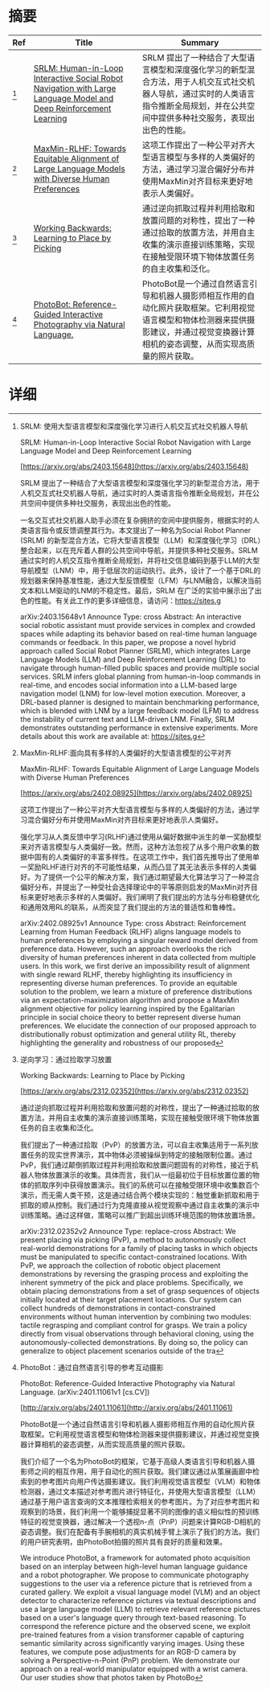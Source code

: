 # 摘要

| Ref | Title | Summary |
| --- | --- | --- |
| [^1] | [SRLM: Human-in-Loop Interactive Social Robot Navigation with Large Language Model and Deep Reinforcement Learning](https://arxiv.org/abs/2403.15648) | SRLM 提出了一种结合了大型语言模型和深度强化学习的新型混合方法，用于人机交互式社交机器人导航，通过实时的人类语言指令推断全局规划，并在公共空间中提供多种社交服务，表现出出色的性能。 |
| [^2] | [MaxMin-RLHF: Towards Equitable Alignment of Large Language Models with Diverse Human Preferences](https://arxiv.org/abs/2402.08925) | 这项工作提出了一种公平对齐大型语言模型与多样的人类偏好的方法，通过学习混合偏好分布并使用MaxMin对齐目标来更好地表示人类偏好。 |
| [^3] | [Working Backwards: Learning to Place by Picking](https://arxiv.org/abs/2312.02352) | 通过逆向抓取过程并利用拾取和放置问题的对称性，提出了一种通过拾取的放置方法，并用自主收集的演示直接训练策略，实现在接触受限环境下物体放置任务的自主收集和泛化。 |
| [^4] | [PhotoBot: Reference-Guided Interactive Photography via Natural Language.](http://arxiv.org/abs/2401.11061) | PhotoBot是一个通过自然语言引导和机器人摄影师相互作用的自动化照片获取框架。它利用视觉语言模型和物体检测器来提供摄影建议，并通过视觉变换器计算相机的姿态调整，从而实现高质量的照片获取。 |

# 详细

[^1]: SRLM: 使用大型语言模型和深度强化学习进行人机交互式社交机器人导航

    SRLM: Human-in-Loop Interactive Social Robot Navigation with Large Language Model and Deep Reinforcement Learning

    [https://arxiv.org/abs/2403.15648](https://arxiv.org/abs/2403.15648)

    SRLM 提出了一种结合了大型语言模型和深度强化学习的新型混合方法，用于人机交互式社交机器人导航，通过实时的人类语言指令推断全局规划，并在公共空间中提供多种社交服务，表现出出色的性能。

    

    一名交互式社交机器人助手必须在复杂拥挤的空间中提供服务，根据实时的人类语言指令或反馈调整其行为。本文提出了一种名为Social Robot Planner (SRLM) 的新型混合方法，它将大型语言模型（LLM）和深度强化学习（DRL）整合起来，以在充斥着人群的公共空间中导航，并提供多种社交服务。SRLM 通过实时的人机交互指令推断全局规划，并将社交信息编码到基于LLM的大型导航模型（LNM）中，用于低层次的运动执行。此外，设计了一个基于DRL的规划器来保持基准性能，通过大型反馈模型（LFM）与LNM融合，以解决当前文本和LLM驱动的LNM的不稳定性。最后，SRLM 在广泛的实验中展示出了出色的性能。有关此工作的更多详细信息，请访问：https://sites.g

    arXiv:2403.15648v1 Announce Type: cross  Abstract: An interactive social robotic assistant must provide services in complex and crowded spaces while adapting its behavior based on real-time human language commands or feedback. In this paper, we propose a novel hybrid approach called Social Robot Planner (SRLM), which integrates Large Language Models (LLM) and Deep Reinforcement Learning (DRL) to navigate through human-filled public spaces and provide multiple social services. SRLM infers global planning from human-in-loop commands in real-time, and encodes social information into a LLM-based large navigation model (LNM) for low-level motion execution. Moreover, a DRL-based planner is designed to maintain benchmarking performance, which is blended with LNM by a large feedback model (LFM) to address the instability of current text and LLM-driven LNM. Finally, SRLM demonstrates outstanding performance in extensive experiments. More details about this work are available at: https://sites.g
    
[^2]: MaxMin-RLHF:面向具有多样的人类偏好的大型语言模型的公平对齐

    MaxMin-RLHF: Towards Equitable Alignment of Large Language Models with Diverse Human Preferences

    [https://arxiv.org/abs/2402.08925](https://arxiv.org/abs/2402.08925)

    这项工作提出了一种公平对齐大型语言模型与多样的人类偏好的方法，通过学习混合偏好分布并使用MaxMin对齐目标来更好地表示人类偏好。

    

    强化学习从人类反馈中学习(RLHF)通过使用从偏好数据中派生的单一奖励模型来对齐语言模型与人类偏好一致。然而，这种方法忽视了从多个用户收集的数据中固有的人类偏好的丰富多样性。在这项工作中，我们首先推导出了使用单一奖励RLHF进行对齐的不可能性结果，从而凸显了其无法表示多样的人类偏好。为了提供一个公平的解决方案，我们通过期望最大化算法学习了一种混合偏好分布，并提出了一种受社会选择理论中的平等原则启发的MaxMin对齐目标来更好地表示多样的人类偏好。我们阐明了我们提出的方法与分布稳健优化和通用效用RL的联系，从而突显了我们提出的方法的普适性和鲁棒性。

    arXiv:2402.08925v1 Announce Type: cross Abstract: Reinforcement Learning from Human Feedback (RLHF) aligns language models to human preferences by employing a singular reward model derived from preference data. However, such an approach overlooks the rich diversity of human preferences inherent in data collected from multiple users. In this work, we first derive an impossibility result of alignment with single reward RLHF, thereby highlighting its insufficiency in representing diverse human preferences. To provide an equitable solution to the problem, we learn a mixture of preference distributions via an expectation-maximization algorithm and propose a MaxMin alignment objective for policy learning inspired by the Egalitarian principle in social choice theory to better represent diverse human preferences. We elucidate the connection of our proposed approach to distributionally robust optimization and general utility RL, thereby highlighting the generality and robustness of our proposed
    
[^3]: 逆向学习：通过捡取学习放置

    Working Backwards: Learning to Place by Picking

    [https://arxiv.org/abs/2312.02352](https://arxiv.org/abs/2312.02352)

    通过逆向抓取过程并利用拾取和放置问题的对称性，提出了一种通过拾取的放置方法，并用自主收集的演示直接训练策略，实现在接触受限环境下物体放置任务的自主收集和泛化。

    

    我们提出了一种通过拾取（PvP）的放置方法，可以自主收集适用于一系列放置任务的现实世界演示，其中物体必须被操纵到特定的接触限制位置。通过PvP，我们通过颠倒抓取过程并利用拾取和放置问题固有的对称性，接近于机器人物体放置演示的收集。具体而言，我们从一组最初位于目标放置位置的物体的抓取序列中获得放置演示。我们的系统可以在接触受限环境中收集数百个演示，而无需人类干预，这是通过结合两个模块实现的：触觉重新抓取和用于抓取的顺从控制。我们通过行为克隆直接从视觉观察中通过自主收集的演示中训练策略。通过这样做，策略可以推广到超出训练环境范围的物体放置场景。

    arXiv:2312.02352v2 Announce Type: replace-cross  Abstract: We present placing via picking (PvP), a method to autonomously collect real-world demonstrations for a family of placing tasks in which objects must be manipulated to specific contact-constrained locations. With PvP, we approach the collection of robotic object placement demonstrations by reversing the grasping process and exploiting the inherent symmetry of the pick and place problems. Specifically, we obtain placing demonstrations from a set of grasp sequences of objects initially located at their target placement locations. Our system can collect hundreds of demonstrations in contact-constrained environments without human intervention by combining two modules: tactile regrasping and compliant control for grasps. We train a policy directly from visual observations through behavioral cloning, using the autonomously-collected demonstrations. By doing so, the policy can generalize to object placement scenarios outside of the tra
    
[^4]: PhotoBot：通过自然语言引导的参考互动摄影

    PhotoBot: Reference-Guided Interactive Photography via Natural Language. (arXiv:2401.11061v1 [cs.CV])

    [http://arxiv.org/abs/2401.11061](http://arxiv.org/abs/2401.11061)

    PhotoBot是一个通过自然语言引导和机器人摄影师相互作用的自动化照片获取框架。它利用视觉语言模型和物体检测器来提供摄影建议，并通过视觉变换器计算相机的姿态调整，从而实现高质量的照片获取。

    

    我们介绍了一个名为PhotoBot的框架，它基于高级人类语言引导和机器人摄影师之间的相互作用，用于自动化的照片获取。我们建议通过从策展画廊中检索到的参考图片向用户传达摄影建议。我们利用视觉语言模型（VLM）和物体检测器，通过文本描述对参考图片进行特征化，并使用大型语言模型（LLM）通过基于用户语言查询的文本推理检索相关的参考图片。为了对应参考图片和观察到的场景，我们利用一个能够捕捉显著不同的图像的语义相似性的预训练特征的视觉变换器，通过解决一个透视n-点（PnP）问题来计算RGB-D相机的姿态调整。我们在配备有手腕相机的真实机械手臂上演示了我们的方法。我们的用户研究表明，由PhotoBot拍摄的照片具有良好的质量和效果。

    We introduce PhotoBot, a framework for automated photo acquisition based on an interplay between high-level human language guidance and a robot photographer. We propose to communicate photography suggestions to the user via a reference picture that is retrieved from a curated gallery. We exploit a visual language model (VLM) and an object detector to characterize reference pictures via textual descriptions and use a large language model (LLM) to retrieve relevant reference pictures based on a user's language query through text-based reasoning. To correspond the reference picture and the observed scene, we exploit pre-trained features from a vision transformer capable of capturing semantic similarity across significantly varying images. Using these features, we compute pose adjustments for an RGB-D camera by solving a Perspective-n-Point (PnP) problem. We demonstrate our approach on a real-world manipulator equipped with a wrist camera. Our user studies show that photos taken by PhotoBo
    

